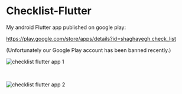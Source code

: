 # Checklist-Flutter

My android Flutter app published on google play:

https://play.google.com/store/apps/details?id=shaghayegh.check_list

(Unfortunately our Google Play account has been banned recently.)




![checklist flutter app 1](https://github.com/user-attachments/assets/c8d15c6c-8051-4374-9f86-5bd529f6de28)

<br>

![checklist flutter app 2](https://github.com/user-attachments/assets/4ec267f7-4a4a-41d1-bcb8-4d61540a6aee)


